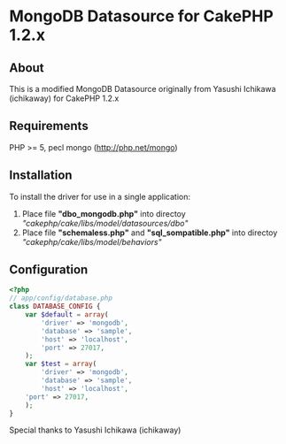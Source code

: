# MongoDB Datasource for CakePHP 1.2.x

## About
This is a modified MongoDB Datasource originally from Yasushi Ichikawa (ichikaway) for CakePHP 1.2.x

## Requirements
PHP >= 5, pecl mongo (http://php.net/mongo)

## Installation
To install the driver for use in a single application:<br>
1. Place file __"dbo_mongodb.php"__ into directoy _"cakephp/cake/libs/model/datasources/dbo"_<br>
2. Place file __"schemaless.php"__ and __"sql_sompatible.php"__ into directoy _"cakephp/cake/libs/model/behaviors"_

## Configuration
```php
<?php
// app/config/database.php
class DATABASE_CONFIG {
	var $default = array(
		'driver' => 'mongodb',
		'database' => 'sample',
		'host' => 'localhost',
		'port' => 27017,
	);
	var $test = array(
		'driver' => 'mongodb',
		'database' => 'sample',
		'host' => 'localhost',
    'port' => 27017,
	);
}
```
Special thanks to Yasushi Ichikawa (ichikaway)
